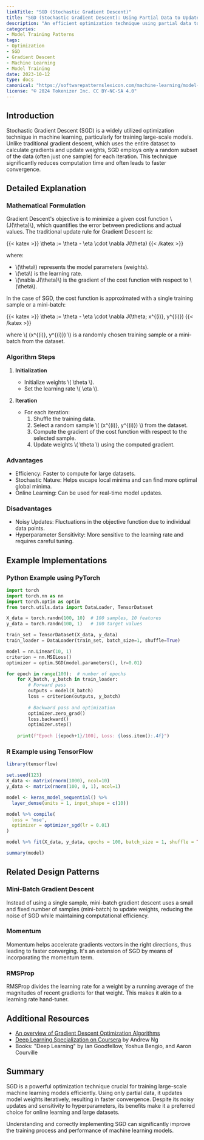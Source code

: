 ```yaml
---
linkTitle: "SGD (Stochastic Gradient Descent)"
title: "SGD (Stochastic Gradient Descent): Using Partial Data to Update Weights in Each Iteration"
description: "An efficient optimization technique using partial data to update weights in each iteration during model training."
categories:
- Model Training Patterns
tags:
- Optimization
- SGD
- Gradient Descent
- Machine Learning
- Model Training
date: 2023-10-12
type: docs
canonical: "https://softwarepatternslexicon.com/machine-learning/model-training-patterns/optimization-techniques/sgd-(stochastic-gradient-descent)"
license: "© 2024 Tokenizer Inc. CC BY-NC-SA 4.0"
---
```



## Introduction
Stochastic Gradient Descent (SGD) is a widely utilized optimization technique in machine learning, particularly for training large-scale models. Unlike traditional gradient descent, which uses the entire dataset to calculate gradients and update weights, SGD employs only a random subset of the data (often just one sample) for each iteration. This technique significantly reduces computation time and often leads to faster convergence.

## Detailed Explanation

### Mathematical Formulation
Gradient Descent's objective is to minimize a given cost function \\(J(\theta)\\), which quantifies the error between predictions and actual values. The traditional update rule for Gradient Descent is:

{{< katex >}}
\theta := \theta - \eta \cdot \nabla J(\theta)
{{< /katex >}}

where:
- \\(\theta\\) represents the model parameters (weights).
- \\(\eta\\) is the learning rate.
- \\(\nabla J(\theta)\\) is the gradient of the cost function with respect to \\(\theta\\).

In the case of SGD, the cost function is approximated with a single training sample or a mini-batch:

{{< katex >}}
\theta := \theta - \eta \cdot \nabla J(\theta; x^{(i)}, y^{(i)})
{{< /katex >}}

where \\( (x^{(i)}, y^{(i)}) \\) is a randomly chosen training sample or a mini-batch from the dataset.

### Algorithm Steps
1. **Initialization**
   - Initialize weights \\( \theta \\).
   - Set the learning rate \\( \eta \\).

2. **Iteration**
   - For each iteration:
     1. Shuffle the training data.
     2. Select a random sample \\( (x^{(i)}, y^{(i)}) \\) from the dataset.
     3. Compute the gradient of the cost function with respect to the selected sample.
     4. Update weights \\( \theta \\) using the computed gradient.

### Advantages
- Efficiency: Faster to compute for large datasets.
- Stochastic Nature: Helps escape local minima and can find more optimal global minima.
- Online Learning: Can be used for real-time model updates.

### Disadvantages
- Noisy Updates: Fluctuations in the objective function due to individual data points.
- Hyperparameter Sensitivity: More sensitive to the learning rate and requires careful tuning.

## Example Implementations

### Python Example using PyTorch
```python
import torch
import torch.nn as nn
import torch.optim as optim
from torch.utils.data import DataLoader, TensorDataset

X_data = torch.randn(100, 10)  # 100 samples, 10 features
y_data = torch.randn(100, 1)   # 100 target values

train_set = TensorDataset(X_data, y_data)
train_loader = DataLoader(train_set, batch_size=1, shuffle=True)

model = nn.Linear(10, 1)
criterion = nn.MSELoss()
optimizer = optim.SGD(model.parameters(), lr=0.01)

for epoch in range(100):  # number of epochs
    for X_batch, y_batch in train_loader:
        # Forward pass
        outputs = model(X_batch)
        loss = criterion(outputs, y_batch)
        
        # Backward pass and optimization
        optimizer.zero_grad()
        loss.backward()
        optimizer.step()
        
    print(f"Epoch [{epoch+1}/100], Loss: {loss.item():.4f}")
```

### R Example using TensorFlow
```R
library(tensorflow)

set.seed(123)
X_data <- matrix(rnorm(1000), ncol=10)
y_data <- matrix(rnorm(100, 0, 1), ncol=1)

model <- keras_model_sequential() %>%
  layer_dense(units = 1, input_shape = c(10))

model %>% compile(
  loss = 'mse',
  optimizer = optimizer_sgd(lr = 0.01)
)

model %>% fit(X_data, y_data, epochs = 100, batch_size = 1, shuffle = TRUE)

summary(model)
```

## Related Design Patterns

### Mini-Batch Gradient Descent
Instead of using a single sample, mini-batch gradient descent uses a small and fixed number of samples (mini-batch) to update weights, reducing the noise of SGD while maintaining computational efficiency.

### Momentum
Momentum helps accelerate gradients vectors in the right directions, thus leading to faster converging. It's an extension of SGD by means of incorporating the momentum term.

### RMSProp
RMSProp divides the learning rate for a weight by a running average of the magnitudes of recent gradients for that weight. This makes it akin to a learning rate hand-tuner.

## Additional Resources
- [An overview of Gradient Descent Optimization Algorithms](https://ruder.io/optimizing-gradient-descent/index.html)
- [Deep Learning Specialization on Coursera](https://www.coursera.org/specializations/deep-learning) by Andrew Ng
- Books: "Deep Learning" by Ian Goodfellow, Yoshua Bengio, and Aaron Courville

## Summary
SGD is a powerful optimization technique crucial for training large-scale machine learning models efficiently. Using only partial data, it updates model weights iteratively, resulting in faster convergence. Despite its noisy updates and sensitivity to hyperparameters, its benefits make it a preferred choice for online learning and large datasets.

Understanding and correctly implementing SGD can significantly improve the training process and performance of machine learning models.
